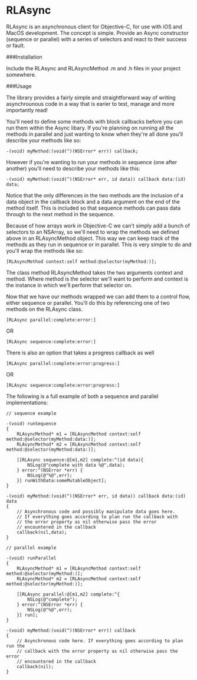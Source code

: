 RLAsync
=======

RLAsync is an asynchronous client for Objective-C, for use with iOS and MacOS development. The concept is simple. Provide an Async constructor (sequence or parallel) with a series of selectors and react to their success or fault.

###Installation

Include the RLAsync and RLAsyncMethod .m and .h files in your project somewhere.

###Usage

The library provides a fairly simple and straightforward way of writing asynchrounous code in a way that is earier to test, manage and more importantly read!

You'll need to define some methods with block callbacks before you can run them within the Async libary. If you're planning on running all the methods in parallel and just wanting to know when they're all done you'll describe your methods like so:

	-(void) myMethod:(void(^)(NSError* err)) callback; 

However if you're wanting to run your methods in sequence (one after another) you'll need to describe your methods like this:

	-(void) myMethod:(void(^)(NSError* err, id data)) callback data:(id) data; 

Notice that the only differences in the two methods are the inclusion of a data object in the callback block and a data argument on the end of the method itself. This is included so that sequence methods can pass data through to the next method in the sequence.

Because of how arrays work in Objective-C we can't simply add a bunch of selectors to an NSArray, so we'll need to wrap the methods we defined above in an RLAsyncMethod object. This way we can keep track of the methods as they run in sequence or in parallel. This is very simple to do and you'll wrap the methods like so:

	[RLAsyncMethod context:self method:@selector(myMethod:)];

The class method RLAsyncMethod takes the two arguments context and method. Where method is the selector we'll want to perform and context is the instance in which we'll perform that selector on.

Now that we have our methods wrapped we can add them to a control flow, either sequence or parallel. You'll do this by referencing one of two methods on the RLAsync class.

	[RLAsync parallel:complete:error:]

OR
	
	[RLAsync sequence:complete:error:]

There is also an option that takes a progress callback as well

	[RLAsync parallel:complete:error:progress:]

OR

	[RLAsync sequence:complete:error:progress:]

The following is a full example of both a sequence and parallel implementations:
	
	// sequence example

	-(void) runSequence
	{
		RLAsyncMethod* m1 = [RLAsyncMethod context:self method:@selector(myMethod:data:)];
		RLAsyncMethod* m2 = [RLAsyncMethod context:self method:@selector(myMethod:data:)];
	    
	    [[RLAsync sequence:@[m1,m2] complete:^(id data){
	        NSLog(@"complete with data %@",data);
	    } error:^(NSError *err) {
	        NSLog(@"%@",err);
	    }] runWithData:someMutableObject];
	}

	-(void) myMethod:(void(^)(NSError* err, id data)) callback data:(id) data
	{
		// Asynchronous code and possibly manipulate data goes here.
		// If everything goes according to plan run the callback with 
		// the error property as nil otherwise pass the error 
		// encountered in the callback
		callback(nil,data);
	}

	// parallel example

	-(void) runParallel
	{
		RLAsyncMethod* m1 = [RLAsyncMethod context:self method:@selector(myMethod:)];
		RLAsyncMethod* m2 = [RLAsyncMethod context:self method:@selector(myMethod:)];
	    
	    [[RLAsync parallel:@[m1,m2] complete:^{
	        NSLog(@"complete");
	    } error:^(NSError *err) {
	        NSLog(@"%@",err);
	    }] run];
	}

	-(void) myMethod:(void(^)(NSError* err)) callback
	{
		// Asynchronous code here. If everything goes according to plan run the
		// callback with the error property as nil otherwise pass the error 
		// encountered in the callback
		callback(nil);
	}


